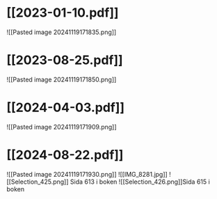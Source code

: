  # [[2023-01-10.pdf]]
![[Pasted image 20241119171835.png]]

# [[2023-08-25.pdf]]
![[Pasted image 20241119171850.png]]

# [[2024-04-03.pdf]]
![[Pasted image 20241119171909.png]]

# [[2024-08-22.pdf]]
![[Pasted image 20241119171930.png]]
![[IMG_8281.jpg]]
![[Selection_425.png]]
Sida 613 i boken
![[Selection_426.png]]Sida 615 i boken
